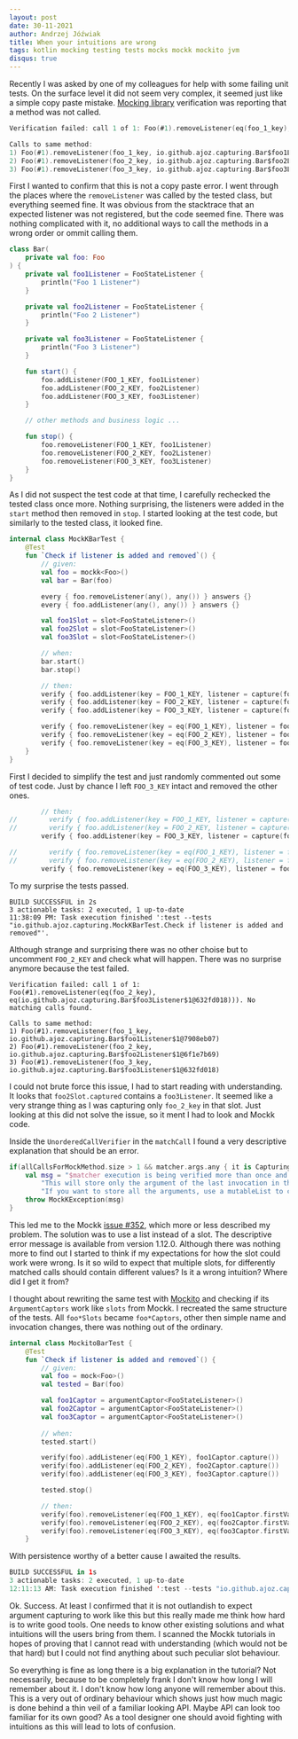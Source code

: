 ```yaml
---
layout: post
date: 30-11-2021
author: Andrzej Jóźwiak
title: When your intuitions are wrong
tags: kotlin mocking testing tests mocks mockk mockito jvm
disqus: true
---
```


Recently I was asked by one of my colleagues for help with some failing unit tests. On the surface level it did not seem very complex, it seemed just like a simple copy paste mistake. [Mocking library](https://mockk.io/) verification was reporting that a method was not called.

```kotlin
Verification failed: call 1 of 1: Foo(#1).removeListener(eq(foo_1_key), eq(io.github.ajoz.capturing.Bar$foo3Listener$1@38f4800d))). No matching calls found.

Calls to same method:
1) Foo(#1).removeListener(foo_1_key, io.github.ajoz.capturing.Bar$foo1Listener$1@59173248)
2) Foo(#1).removeListener(foo_2_key, io.github.ajoz.capturing.Bar$foo2Listener$1@45cecf30)
3) Foo(#1).removeListener(foo_3_key, io.github.ajoz.capturing.Bar$foo3Listener$1@38f4800d)
```

First I wanted to confirm that this is not a copy paste error. I went through the places where the `removeListener` was called by the tested class, but everything seemed fine. It was obvious from the stacktrace that an expected listener was not registered, but the code seemed fine. There was nothing complicated with it, no additional ways to call the methods in a wrong order or ommit calling them.

```kotlin
class Bar(
    private val foo: Foo
) {
    private val foo1Listener = FooStateListener {
        println("Foo 1 Listener")
    }

    private val foo2Listener = FooStateListener {
        println("Foo 2 Listener")
    }

    private val foo3Listener = FooStateListener {
        println("Foo 3 Listener")
    }

    fun start() {
        foo.addListener(FOO_1_KEY, foo1Listener)
        foo.addListener(FOO_2_KEY, foo2Listener)
        foo.addListener(FOO_3_KEY, foo3Listener)
    }

    // other methods and business logic ...

    fun stop() {
        foo.removeListener(FOO_1_KEY, foo1Listener)
        foo.removeListener(FOO_2_KEY, foo2Listener)
        foo.removeListener(FOO_3_KEY, foo3Listener)
    }
}
```

As I did not suspect the test code at that time, I carefully rechecked the tested class once more. Nothing surprising, the listeners were added in the `start` method then removed in `stop`. I started looking at the test code, but similarly to the tested class, it looked fine.

```kotlin
internal class MockKBarTest {
    @Test
    fun `Check if listener is added and removed`() {
        // given:
        val foo = mockk<Foo>()
        val bar = Bar(foo)

        every { foo.removeListener(any(), any()) } answers {}
        every { foo.addListener(any(), any()) } answers {}

        val foo1Slot = slot<FooStateListener>()
        val foo2Slot = slot<FooStateListener>()
        val foo3Slot = slot<FooStateListener>()

        // when:
        bar.start()
        bar.stop()

        // then:
        verify { foo.addListener(key = FOO_1_KEY, listener = capture(foo1Slot)) }
        verify { foo.addListener(key = FOO_2_KEY, listener = capture(foo2Slot)) }
        verify { foo.addListener(key = FOO_3_KEY, listener = capture(foo3Slot)) }

        verify { foo.removeListener(key = eq(FOO_1_KEY), listener = foo1Slot.captured) }
        verify { foo.removeListener(key = eq(FOO_2_KEY), listener = foo2Slot.captured) }
        verify { foo.removeListener(key = eq(FOO_3_KEY), listener = foo3Slot.captured) }
    }
}
```

First I decided to simplify the test and just randomly commented out some of test code. Just by chance I left `FOO_3_KEY` intact and removed the other ones.

```kotlin
        // then:
//        verify { foo.addListener(key = FOO_1_KEY, listener = capture(foo1Slot)) }
//        verify { foo.addListener(key = FOO_2_KEY, listener = capture(foo2Slot)) }
        verify { foo.addListener(key = FOO_3_KEY, listener = capture(foo3Slot)) }

//        verify { foo.removeListener(key = eq(FOO_1_KEY), listener = foo1Slot.captured) }
//        verify { foo.removeListener(key = eq(FOO_2_KEY), listener = foo2Slot.captured) }
        verify { foo.removeListener(key = eq(FOO_3_KEY), listener = foo3Slot.captured) }
```

To my surprise the tests passed. 

```
BUILD SUCCESSFUL in 2s
3 actionable tasks: 2 executed, 1 up-to-date
11:38:09 PM: Task execution finished ':test --tests "io.github.ajoz.capturing.MockKBarTest.Check if listener is added and removed"'.
```

Although strange and surprising there was no other choise but to uncomment `FOO_2_KEY` and check what will happen. There was no surprise anymore because the test failed.

```
Verification failed: call 1 of 1: Foo(#1).removeListener(eq(foo_2_key), eq(io.github.ajoz.capturing.Bar$foo3Listener$1@632fd018))). No matching calls found.

Calls to same method:
1) Foo(#1).removeListener(foo_1_key, io.github.ajoz.capturing.Bar$foo1Listener$1@7908eb07)
2) Foo(#1).removeListener(foo_2_key, io.github.ajoz.capturing.Bar$foo2Listener$1@6f1e7b69)
3) Foo(#1).removeListener(foo_3_key, io.github.ajoz.capturing.Bar$foo3Listener$1@632fd018)
```

I could not brute force this issue, I had to start reading with understanding. It looks that `foo2Slot.captured` contains a `foo3Listener`. It seemed like a very strange thing as I was capturing only `foo_2_key` in that slot. Just looking at this did not solve the issue, so it ment I had to look and Mockk code.

Inside the `UnorderedCallVerifier` in the `matchCall` I found a very descriptive explanation that should be an error.

```kotlin
if(allCallsForMockMethod.size > 1 && matcher.args.any { it is CapturingSlotMatcher<*> }) {
    val msg = "$matcher execution is being verified more than once and its arguments are being captured with a slot.\n" +
        "This will store only the argument of the last invocation in the slot.\n" +
        "If you want to store all the arguments, use a mutableList to capture arguments."
    throw MockKException(msg)
}
```

This led me to the Mockk [issue #352](https://github.com/mockk/mockk/issues/352), which more or less described my problem. The solution was to use a list instead of a slot. The descriptive error message is available from version 1.12.0. Although there was nothing more to find out I started to think if my expectations for how the slot could work were wrong. Is it so wild to expect that multiple slots, for differently matched calls should contain different values? Is it a wrong intuition? Where did I get it from?

I thought about rewriting the same test with [Mockito](https://github.com/mockito/mockito-kotlin/) and checking if its `ArgumentCaptors` work like `slots` from Mockk. I recreated the same structure of the tests. All `foo*Slots` became `foo*Captors`, other then simple name and invocation changes, there was nothing out of the ordinary.

```kotlin
internal class MockitoBarTest {
    @Test
    fun `Check if listener is added and removed`() {
        // given:
        val foo = mock<Foo>()
        val tested = Bar(foo)

        val foo1Captor = argumentCaptor<FooStateListener>()
        val foo2Captor = argumentCaptor<FooStateListener>()
        val foo3Captor = argumentCaptor<FooStateListener>()
        
        // when:
        tested.start()

        verify(foo).addListener(eq(FOO_1_KEY), foo1Captor.capture())
        verify(foo).addListener(eq(FOO_2_KEY), foo2Captor.capture())
        verify(foo).addListener(eq(FOO_3_KEY), foo3Captor.capture())

        tested.stop()

        // then:
        verify(foo).removeListener(eq(FOO_1_KEY), eq(foo1Captor.firstValue))
        verify(foo).removeListener(eq(FOO_2_KEY), eq(foo2Captor.firstValue))
        verify(foo).removeListener(eq(FOO_3_KEY), eq(foo3Captor.firstValue))
    }
```

With persistence worthy of a better cause I awaited the results. 

```kotlin
BUILD SUCCESSFUL in 1s
3 actionable tasks: 2 executed, 1 up-to-date
12:11:13 AM: Task execution finished ':test --tests "io.github.ajoz.capturing.MockitoBarTest.Check if listener is added and removed"'.
```

Ok. Success. At least I confirmed that it is not outlandish to expect argument capturing to work like this but this really made me think how hard is to write good tools. One needs to know other existing solutions and what intuitions will the users bring from them. I scanned the Mockk tutorials in hopes of proving that I cannot read with understanding (which would not be that hard) but I could not find anything about such peculiar slot behaviour.

So everything is fine as long there is a big explanation in the tutorial? Not necessarily, because to be completely frank I don't know how long I will remember about it. I don't know how long anyone will remember about this. This is a very out of ordinary behaviour which shows just how much magic is done behind a thin veil of a familiar looking API. Maybe API can look too familiar for its own good? As a tool designer one should avoid fighting with intuitions as this will lead to lots of confusion.

